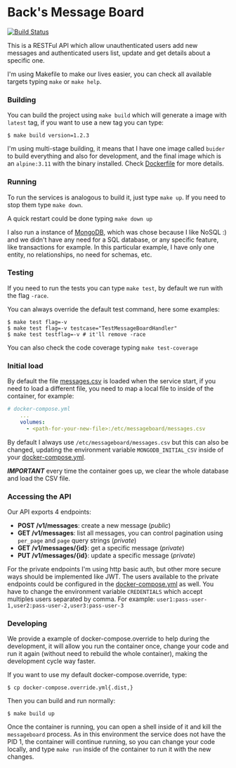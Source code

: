 # Back's Message Board

[![Build Status](https://travis-ci.com/guilherme-santos/messageboard.svg?branch=master)](https://travis-ci.com/guilherme-santos/messageboard)

This is a RESTFul API which allow unauthenticated users add new messages and authenticated users list, update and get details about a specific one.

I'm using Makefile to make our lives easier, you can check all available targets typing `make` or `make help`.

### Building

You can build the project using `make build` which will generate a image with `latest` tag, if you want to use a new tag you can type:

```shell
$ make build version=1.2.3
```

I'm using multi-stage building, it means that I have one image called `buider` to build everything and also for development, and the final image which is an `alpine:3.11` with the binary installed. Check [Dockerfile](./Dockerfile) for more details.

### Running

To run the services is analogous to build it, just type `make up`. If you need to stop them type `make down`.

A quick restart could be done typing `make down up`

I also run a instance of [MongoDB](https://www.mongodb.com/), which was chose because I like NoSQL :) and we didn't have any need for a SQL database, or any specific feature, like transactions for example. In this particular example, I have only one entity, no relationships, no need for schemas, etc.

### Testing

If you need to run the tests you can type `make test`, by default we run with the flag `-race`.

You can always override the default test command, here some examples:

```shell
$ make test flag=-v
$ make test flag=-v testcase="TestMessageBoardHandler"
$ make test testflag=-v # it'll remove -race
```

You can also check the code coverage typing `make test-coverage`

### Initial load

By default the file [messages.csv](./messages.csv) is loaded when the service start, if you need to load a different file, you need to map a local file to inside of the container, for example:

```yaml
# docker-compose.yml
    ...
    volumes:
      - <path-for-your-new-file>:/etc/messageboard/messages.csv
```

By default I always use `/etc/messageboard/messages.csv` but this can also be changed, updating the environment variable `MONGODB_INITIAL_CSV` inside of your [docker-compose.yml](./docker-compose.yml).

***IMPORTANT*** every time the container goes up, we clear the whole database and load the CSV file.

### Accessing the API

Our API exports 4 endpoints:

- **POST /v1/messages**: create a new message (*public*)
- **GET /v1/messages**: list all messages, you can control pagination using `per_page` and `page` query strings (*private*)
- **GET /v1/messages/{id}**: get a specific message (*private*)
- **PUT /v1/messages/{id}**: update a specific message (*private*)

For the private endpoints I'm using http basic auth, but other more secure ways should be implemented like JWT. The users available to the private endpoints could be configured in the [docker-compose.yml](./docker-compose.yml) as well. You have to change the environment variable `CREDENTIALS` which accept multiples users separated by comma. For example: `user1:pass-user-1,user2:pass-user-2,user3:pass-user-3`

### Developing

We provide a example of docker-compose.override to help during the development, it will allow you run the container once, change your code and run it again (without need to rebuild the whole container), making the development cycle way faster.

If you want to use my default docker-compose.override, type:

```shell
$ cp docker-compose.override.yml{.dist,}
```

Then you can build and run normally:

```shell
$ make build up
```

Once the container is running, you can open a shell inside of it and kill the `messageboard` process. As in this environment the service does not have the PID 1, the container will continue running, so you can change your code locally, and type `make run` inside of the container to run it with the new changes.
